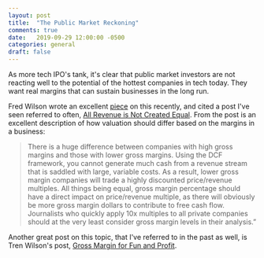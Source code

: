 ```yaml
---
layout: post
title:  "The Public Market Reckoning"
comments: true
date:   2019-09-29 12:00:00 -0500
categories: general
draft: false
---
```


As more tech IPO's tank, it's clear that public market investors are not reacting well to the potential of the hottest companies in tech today. They want real margins that can sustain businesses in the long run. 

Fred Wilson wrote an excellent [piece](https://avc.com/2019/09/the-great-public-market-reckoning/) on this recently, and cited a post I've seen referred to often, [All Revenue is Not Created Equal](http://abovethecrowd.com/2011/05/24/all-revenue-is-not-created-equal-the-keys-to-the-10x-revenue-club/). From the post is an excellent description of how valuation should differ based on the margins in a business:

> There is a huge difference between companies with high gross margins and those with lower gross margins. Using the DCF framework, you cannot generate much cash from a revenue stream that is saddled with large, variable costs. As a result, lower gross margin companies will trade a highly discounted price/revenue multiples. All things being equal, gross margin percentage should have a direct impact on price/revenue multiple, as there will obviously be more gross margin dollars to contribute to free cash flow. Journalists who quickly apply 10x multiples to all private companies should at the very least consider gross margin levels in their analysis.”

Another great post on this topic, that I've referred to in the past as well, is Tren Wilson's post, [Gross Margin for Fun and Profit](https://25iq.com/2017/02/04/gross-margin-for-fun-and-profit-involves-beer-and-music-streaming/).
